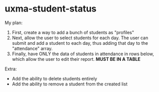 # uxma-student-status

My plan:

1. First, create a way to add a bunch of students as "profiles"
2. Next, allow the user to select students for each day. The user can submit and add a student to each day, thus adding that day to the "attendance" array.
3. Finally, have ONLY the data of students in attendance in rows below, which allow the user to edit their report. **MUST BE IN A TABLE**

Extra:
* Add the ability to delete students entirely
* Add the ability to remove a student from the created list